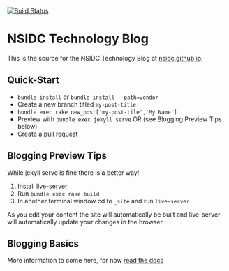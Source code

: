 [![Build Status](https://travis-ci.org/nsidc/nsidc.github.io.svg)](https://travis-ci.org/nsidc/nsidc.github.io)

# NSIDC Technology Blog

This is the source for the NSIDC Technology Blog at [nsidc.github.io](nsidc.github.io).

## Quick-Start

* `bundle install` or `bundle install --path=vendor`
* Create a new branch titled `my-post-title`
* `bundle exec rake new_post['my-post-tile','My Name']`
* Preview with `bundle exec jekyll serve` OR (see Blogging Preview Tips below)
* Create a pull request

## Blogging Preview Tips

While jekyll serve is fine there is a better way!

1. Install [live-server](https://www.npmjs.com/package/live-server)
2. Run `bundle exec rake build`
3. In another terminal window cd to `_site` and run `live-server`

As you edit your content the site will automatically be built and live-server will automatically update your changes in the browser.

## Blogging Basics

More information to come here, for now [read the docs](http://jekyllrb.com/docs/posts/)

